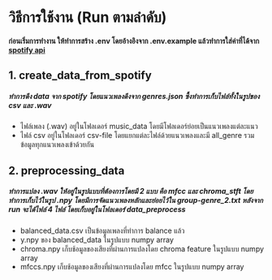 # วิธีการใช้งาน (Run ตามลำดับ)
#### ก่อนเริ่มการทำงาน ให้ทำการสร้าง .env โดยอ้างอิงจาก .env.example แล้วทำการใส่ค่าที่ได้จาก [spotify api](https://developer.spotify.com/dashboard/) 
## 1. create_data_from_spotify 
##### ทำการดึง data จาก spotify โดยแนวเพลงดึงจาก genres.json ซึ้งทำการเก็บไฟล์ทั้งในรูปของ csv และ .wav
  - ไฟล์เพลง (.wav) อยู่ในโฟลเดอร์ music_data โดยมีโฟลเดอร์ย่อยเป็นแนวเพลงแต่ละแนว
  - ไฟล์ csv อยู่ในโฟลเดอร์ csv-file โดยแยกแต่ละไฟล์ด้วยแนวเพลงและมี all_genre รวมข้อมูลทุกแนวเพลงเข้าด้วยกัน
## 2. preprocessing_data 
##### ทำการแปลง .wav ให้อยู่ในรูปแบบที่ต้องการโดยมี 2 แบบ คือ mfcc และ chroma_stft โดยทำการเก็บไว้ในรูป .npy โดยมีการจัดแนวเพลงหลักและย่อยไว้ใน group-genre_2.txt หลังจาก run จะได้ไฟล์ 4 ไฟล์ โดยเก็บอยู่ในโฟลเดอร์ data_preprocess
  - balanced_data.csv เป็นข้อมูลเพลงที่ทำการ balance แล้ว
  - y.npy ของ balanced_data ในรูปแบบ numpy array
  - chroma.npy เก็บช้อมูลของเสียงที่ผ่านการแปลงโดย chroma feature ในรูปแบบ numpy array
  - mfccs.npy เก็บช้อมูลของเสียงที่ผ่านการแปลงโดย mfcc ในรูปแบบ numpy array

